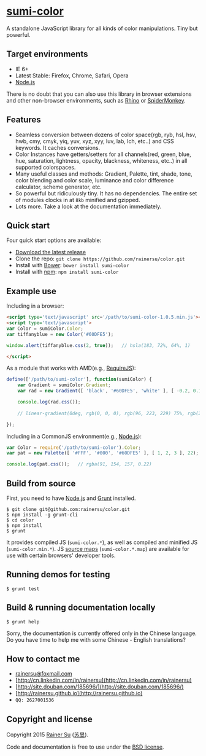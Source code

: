 # [sumi-color](https://www.npmjs.com/package/sumi-color)
A standalone JavaScript library for all kinds of color manipulations. Tiny but powerful. 


Target environments
-------------------

- IE 6+
- Latest Stable: Firefox, Chrome, Safari, Opera
- [Node.js](https://nodejs.org/)

There is no doubt that you can also use this library in browser extensions and other non-browser environments, such as [Rhino](https://github.com/mozilla/rhino) or [SpiderMonkey](https://developer.mozilla.org/en-US/docs/Mozilla/Projects/SpiderMonkey?redirectlocale=en-US&redirectslug=SpiderMonkey).

Features
--------

- Seamless conversion between dozens of color space(rgb, ryb, hsl, hsv, hwb, cmy, cmyk, yiq, yuv, xyz, xyy, luv, lab, lch, etc..) and CSS keywords. It caches conversions.
- Color Instances have getters/setters for all channels(red, green, blue, hue, saturation, lightness, opacity, blackness, whiteness, etc..) in all supported colorspaces. 
- Many useful classes and methods: Gradient, Palette, tint, shade, tone, color blending and color scale, luminance and color difference calculator, scheme generator, etc.
- So powerful but ridiculously tiny. It has no dependencies. The entire set of modules clocks in at ` 8kb ` minified and gzipped. 
- Lots more. Take a look at the documentation immediately.

Quick start
-----------

Four quick start options are available:

- [Download the latest release](https://github.com/rainersu/color/archive/v1.0.5.zip)
- Clone the repo: `git clone https://github.com/rainersu/color.git`
- Install with [Bower](http://bower.io): `bower install sumi-color`
- Install with [npm](https://www.npmjs.com): `npm install sumi-color`

Example use
-----------

Including in a browser:

```html
<script type='text/javascript' src='/path/to/sumi-color-1.0.5.min.js'></script>
<script type='text/javascript'>
var Color = sumiColor.Color;
var tiffanyblue = new Color('#60DFE5');

window.alert(tiffanyblue.css(2, true));   // hsla(183, 72%, 64%, 1)

</script>
```

As a module that works with AMD(e.g., [RequireJS](http://requirejs.org/)):

```JavaScript
define(['/path/to/sumi-color'], function(sumiColor) {
    var Gradient = sumiColor.Gradient;
	var rad = new Gradient([ 'black', '#60DFE5', 'white' ], [ -0.2, 0.1, 0.2 ]);

	console.log(rad.css());
	
	// linear-gradient(0deg, rgb(0, 0, 0), rgb(96, 223, 229) 75%, rgb(255, 255, 255))

});
```

Including in a CommonJS environment(e.g., [Node.js](https://nodejs.org/)):

```JavaScript
var Color = require('/path/to/sumi-color').Color;
var pat = new Palette([ '#FFF', '#000', '#60DFE5' ], [ 1, 2, 3 ], 22);

console.log(pat.css());   // rgba(91, 154, 157, 0.22)
```

Build from source
-----------------

First, you need to have [Node.js](https://nodejs.org/) and [Grunt](http://gruntjs.com/) installed.

```Shell
$ git clone git@github.com:rainersu/color.git
$ npm install -g grunt-cli
$ cd color
$ npm install
$ grunt
```

It provides compiled JS (`sumi-color.*`), as well as compiled and minified JS (`sumi-color.min.*`). JS [source maps](https://developers.google.com/chrome-developer-tools/docs/css-preprocessors) (`sumi-color.*.map`) are available for use with certain browsers' developer tools.

Running demos for testing
-------------------------

```Shell
$ grunt test
```

Build & running documentation locally
-------------------------------------

```Shell
$ grunt help
```

Sorry, the documentation is currently offered only in the Chinese language. Do you have time to help me with some Chinese - English translations?

How to contact me
-----------------

- [rainersu@foxmail.com](mailto:rainersu@foxmail.com)
- [http://cn.linkedin.com/in/rainersu](http://cn.linkedin.com/in/rainersu)
- [http://site.douban.com/185696/](http://site.douban.com/185696/)
- [http://rainersu.github.io](http://rainersu.github.io)
- ``QQ: 2627001536``

Copyright and license
---------------------

Copyright 2015 [Rainer Su](mailto:rainersu@foxmail.com) ([苏昱](http://cn.linkedin.com/in/rainersu)).

Code and documentation is free to use under the [BSD license](https://github.com/rainersu/color/blob/master/LICENSE.md).
